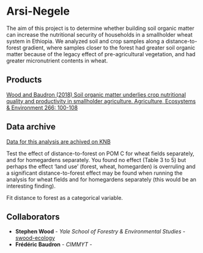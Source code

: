 # Arsi-Negele
The aim of this project is to determine whether building soil organic matter can increase the nutritional security of households in a smallholder wheat system in Ethiopia. We analyzed soil and crop samples along a distance-to-forest gradient, where samples closer to the forest had greater soil organic matter because of the legacy effect of pre-agricultural vegetation, and had greater micronutrient contents in wheat.

## Products
[Wood and Baudron (2018) Soil organic matter underlies crop nutritional quality and productivity in smallholder agriculture. Agriculture, Ecosystems & Environment 266: 100-108](https://www.sciencedirect.com/science/article/pii/S0167880918303025)

## Data archive
[Data for this analysis are achived on KNB](https://knb.ecoinformatics.org/#view/doi:10.5063/F1MP51GH)

Test the effect of distance-to-forest on POM C for wheat fields separately, and for homegardens separately. You found no effect (Table 3 to 5) but perhaps the effect ‘land use’ (forest, wheat, homegarden) is overruling and a significant distance-to-forest effect may be found when running the analysis for wheat fields and for homegardens separately (this would be an interesting finding).
 
Fit distance to forest as a categorical variable.


## Collaborators

* **Stephen Wood** - *Yale School of Forestry & Environmental Studies* - [swood-ecology](https://github.com/swood-ecology)
* **Frédéric Baudron** - *CIMMYT* - 

